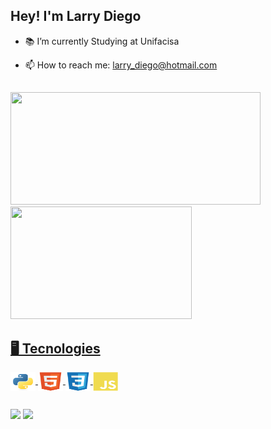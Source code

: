 ## Hey! I'm Larry Diego

- 📚 I’m currently Studying at Unifacisa
<!---- 🌱 I’m currently learning Python as my first programming language-->
- 📫 How to reach me: larry_diego@hotmail.com

##

 <div>
  <a href="https://github.com/LarryDiego">
  <img height="180em" width="400em" src="https://github-readme-stats.vercel.app/api?username=LarryDiego&show_icons=true&theme=tokyonight&include_all_commits=true&count_private=true"/>
  <img height="180em" width="290em" src="https://github-readme-stats.vercel.app/api/top-langs/?username=LarryDiego&layout=compact&langs_count=7&theme=tokyonight"/>
</div>
 <h2>🖥️ Tecnologies</h2>
 
<div>
 <img align="center" alt="Larry-Python" height="30" width="40" src="https://raw.githubusercontent.com/devicons/devicon/master/icons/python/python-original.svg">
 <img align="center" alt="Larry-HTML" height="30" width="40" src="https://raw.githubusercontent.com/devicons/devicon/master/icons/html5/html5-original.svg">
 <img align="center" alt="Larry-CSS" height="30" width="40" src="https://raw.githubusercontent.com/devicons/devicon/master/icons/css3/css3-original.svg">
 <img align="center" alt="Larry-Js" height="30" width="40" src="https://raw.githubusercontent.com/devicons/devicon/master/icons/javascript/javascript-plain.svg">
 <!---<img align="center" alt="Larry-React" height="30" width="40" src="https://cdn.jsdelivr.net/gh/devicons/devicon/icons/react/react-original.svg" />-->
 <!---<img align="center" alt="Larry-Java" height="30" width="40" src="https://cdn.jsdelivr.net/gh/devicons/devicon/icons/java/java-original.svg">-->
</div>
  
##
 
<div> 
  <!---<a href="https://www.instagram.com/larry_diego/" target="_blank"><img src="https://img.shields.io/badge/Instagram-E4405F?style=for-the-badge&logo=instagram&logoColor=white" target="_blank"></a>-->
  <a href="https://www.linkedin.com/in/larry-diego-ferreira-de-oliveira-09a212236/" target="_blank"><img src="https://img.shields.io/badge/LinkedIn-0077B5?style=for-the-badge&logo=linkedin&logoColor=white" target="_blank"></a>
  <a href="https://api.whatsapp.com/send?phone=5583996723684" target="_blank"><img src="https://img.shields.io/badge/WhatsApp-25D366?style=for-the-badge&logo=whatsapp&logoColor=white" target="_blank"></a>

  
</div>
  


